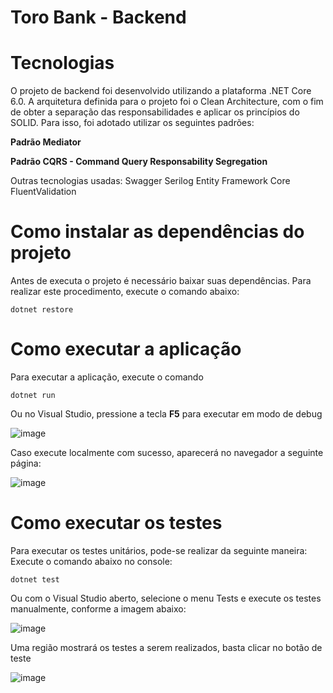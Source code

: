# Toro Bank - Backend

# Tecnologias
O projeto de backend foi desenvolvido utilizando a plataforma .NET Core 6.0.
A arquitetura definida para o projeto foi o Clean Architecture, com o fim de obter a separação das responsabilidades e aplicar os princípios do SOLID.
Para isso, foi adotado utilizar os seguintes padrões:

  **Padrão Mediator**
  
  **Padrão CQRS - Command Query Responsability Segregation**

  Outras tecnologias usadas:
  Swagger
  Serilog
  Entity Framework Core 
  FluentValidation


# Como instalar as dependências do projeto
Antes de executa o projeto é necessário baixar suas dependências. Para realizar este procedimento, execute o comando abaixo:
```
dotnet restore
```

# Como executar a aplicação

Para executar a aplicação, execute o comando 
```
dotnet run
```
Ou no Visual Studio, pressione a tecla **F5** para executar em modo de debug

![image](https://user-images.githubusercontent.com/79017725/169442742-89fde6de-0ac6-4d18-9df7-48e76514a331.png)

Caso execute localmente com sucesso, aparecerá no navegador a seguinte página:

![image](https://user-images.githubusercontent.com/79017725/169444464-982e08ee-d3ec-4350-ae2b-db5021f6ca76.png)


# Como executar os testes
Para executar os testes unitários, pode-se realizar da seguinte maneira:
Execute o comando abaixo no console:
```
dotnet test
```
Ou com o Visual Studio aberto, selecione o menu Tests e execute os testes manualmente, conforme a imagem abaixo:

![image](https://user-images.githubusercontent.com/79017725/169443667-3e6f986d-8a89-4230-baa0-01b4ec4582fd.png)

Uma região mostrará os testes a serem realizados, basta clicar no botão de teste 

![image](https://user-images.githubusercontent.com/79017725/169443437-4c454668-d302-418d-9278-84ba7f7779ab.png)


